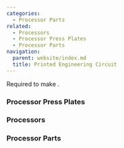 ```yaml
---
categories:
  - Processor Parts
related:
  - Processors
  - Processor Press Plates
  - Processor Parts
navigation:
  parent: website/index.md
  title: Printed Engineering Circuit
---
```


Required to make <ItemLink
id="engineering_processor"/>.

<RecipeFor id="printed_engineering_processor" />

### Processor Press Plates

<CategoryIndex category="Processor Press Plates" />

### Processors

<CategoryIndex category="Processors" />

### Processor Parts

<CategoryIndex category="Processor Parts" />
